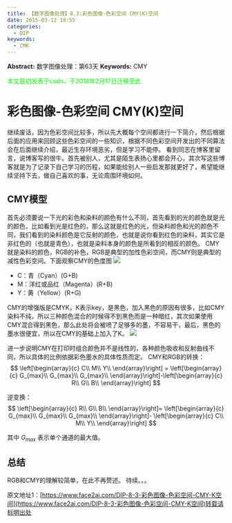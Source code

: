 ```yaml
---
title: 【数字图像处理】8.3:彩色图像-色彩空间 CMY(K)空间
date: 2015-03-12 18:55
categories:
  - DIP
keywords:
  - CMK
---
```

**Abstract:** 数字图像处理：第63天
**Keywords:** CMY
<!--more-->
<font color="00FF00">本文最初发表于csdn，于2018年2月17日迁移至此</font>
# 彩色图像-色彩空间 CMY(K)空间
继续废话，因为色彩空间比较多，所以先大概每个空间都进行一下简介，然后根据后面的应用来回顾这些色彩空间的一些知识，根据不同色彩空间开发出的不同算法会在后面继续介绍，最近生存环境恶劣，但是学习不能停。
看到同志在博客里留言，说博客写的很牛。首先被别人，尤其是陌生表扬心里都会开心，其次写这些博客就是为了记录下自己学习的历程，如果能给别人一些启发那就更好了，希望能继续坚持下去，做自己喜欢的事，无论周围环境如何。
## CMY模型
首先必须要说一下光的彩色和染料的颜色有什么不同，首先看到的光的颜色就是光的颜色，比如看到光是红色的，那么这就是红色的光，但染料颜色和光的颜色不同，我们看到的染料颜色是它反射的颜色，也就是说你看到红色的染料，其实它是非红色的（也就是青色），也就是染料本身的颜色是所看到的相反的颜色。
CMY就是染料的颜色，RGB的补色，RGB是典型的加性色彩空间，而CMY则是典型的减性色彩空间。下面观察CMY的色度图
![](https://tony4ai-1251394096.cos.ap-hongkong.myqcloud.com/blog_images/DIP-8-3-彩色图像-色彩空间-CMY-K空间/20150312184220426.png)

- C：青（Cyan）(G+B)
- M：洋红或品红（Magenta）(R+B)
- Y：黄（Yellow）(R+G)

CMY的增强版是CMYK，K表示key，是黑色，加入黑色的原因有很多，比如CMY染料不纯，所以三种颜色混合的时候得不到黑色而是一种暗红，其次如果使用CMY混合得到黑色，那么此处将会被喷了足够多的墨，不容易干，最后，黑色的墨水很便宜，所以在CMY的基础上加入了K。
![](https://tony4ai-1251394096.cos.ap-hongkong.myqcloud.com/blog_images/DIP-8-3-彩色图像-色彩空间-CMY-K空间/20150312185021061.png)

进一步说明CMY在打印时组合颜色并不是线性的，各种颜色吸收和反射曲线不同，所以具体的比例依据彩色墨水的具体性质而定。
CMY和RGB的转换：
$$
\left[\begin{array}{c}
C\\
M\\
Y\\
\end{array}\right] =
\left[\begin{array}{c}
G_{max}\\
G_{max}\\
G_{max}\\
\end{array}\right]-\left[\begin{array}{c}
R\\
G\\
B\\
\end{array}\right]
$$

逆变换：
$$
\left[\begin{array}{c}
R\\
G\\
B\\
\end{array}\right]=
\left[\begin{array}{c}
G_{max}\\
G_{max}\\
G_{max}\\
\end{array}\right]-
\left[\begin{array}{c}
C\\
M\\
Y\\
\end{array}\right]
$$

其中 $G_{max}$ 表示单个通道的最大值。
## 总结
RGB和CMY的理解较简单，在此不再赘述。
待续。。。





原文地址1：[https://www.face2ai.com/DIP-8-3-彩色图像-色彩空间-CMY-K空间](https://www.face2ai.com/DIP-8-3-彩色图像-色彩空间-CMY-K空间)转载请标明出处
